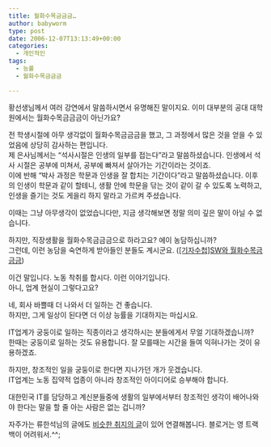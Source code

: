 ```yaml
---
title: 월화수목금금금…
author: babyworm
type: post
date: 2006-12-07T13:13:49+00:00
categories:
  - 개인적인
tags:
  - 능률
  - 월화수목금금금

---
```

황선생님께서 여러 강연에서 말씀하시면서 유명해진 말이지요. 이미 대부분의 공대 대학원에서는 월화수목금금금이 아닌가요?

  


전 학생시절에 아무 생각없이 월화수목금금금을 했고, 그 과정에서 많은 것을 얻을 수 있었음에 상당히 감사하는 편입니다.  
제 은사님께서는 &#8220;석사시절은 인생의 일부를 접는다&#8221;라고 말씀하셨습니다. 인생에서 석사 시절은 공부에 미쳐서, 공부에 빠져서 살아가는 기간이라는 것이죠.  
이에 반해 &#8220;박사 과정은 학문과 인생을 잘 합치는 기간이다&#8221;라고 말씀하셨습니다. 이후의 인생이 학문과 같이 할테니, 생활 안에 학문을 닦는 것이 같이 갈 수 있도록 노력하고, 인생을 즐기는 것도 게을리 하지 말라고 가르켜 주셨습니다. 

  


이때는 그냥 아무생각이 없었습니다만, 지금 생각해보면 정말 의미 깊은 말이 아닐 수 없습니다. 

  


하지만, 직장생활을 월화수목금금금으로 하라고요? 에이 농담하십니까?  
그런데, 이런 농담을 숙연하게 받아들인 분들도 계시군요. ([[기자수첩]SW와 월화수목금금금][1])

  


이건 말입니다. 노동 착취를 합시다. 이런 이야기입니다.  
아니, 업계 현실이 그렇다고요?

  


네, 회사 바쁠때 더 나와서 더 일하는 건 좋습니다.  
하지만, 그게 일상이 된다면 더 이상 능률을 기대하지는 마십시요. 

  


IT업계가 궁둥이로 일하는 직종이라고 생각하시는 분들에게서 무얼 기대하겠습니까?  
한때는 궁둥이로 일하는 것도 유용합니다. 잘 모를때는 시간을 들여 익혀나가는 것이 유용하겠죠.

  


하지만, 창조적인 일을 궁둥이로 한다면 지나가던 개가 웃겠습니다.  
IT업계는 노동 집약적 업종이 아니라 창조적인 아이디어로 승부해야 합니다. 

  


대한민국 IT를 담당하고 계신분들중에 생활의 일부에서부터 창조적인 생각이 배어나와야 한다는 말을 할 줄 아는 사람은 없는 겁니까?

자주가는 류한석님의 글에도 <A href="http://bobbyryu.blogspot.com/2006/12/blog-post\_3116.html" target=\_blank>비슷한 취지의 글</A>이 있어 연결해봅니다. 블로거는 영 트랙백이 어려워서.^^;

 [1]: http://www.etnews.co.kr/news/detail.html?id=200612040229